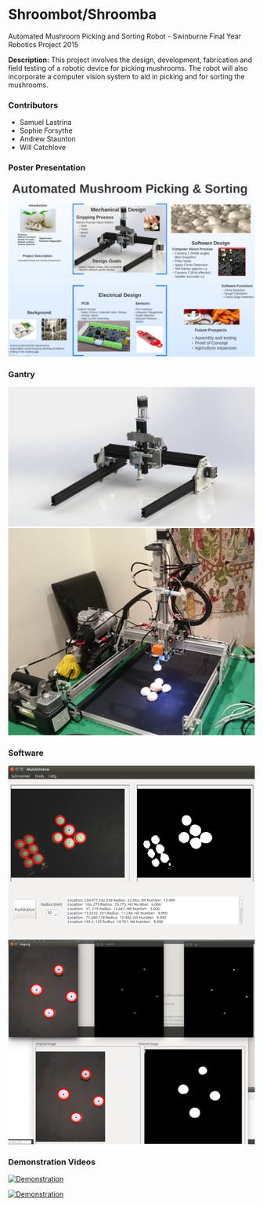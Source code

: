 # Shroombot/Shroomba
Automated Mushroom Picking and Sorting Robot - Swinburne Final Year Robotics Project 2015

**Description:** This project involves the design, development, fabrication and field testing of a robotic device for
picking mushrooms. The robot will also incorporate a computer vision system to aid in picking and
for sorting the mushrooms.

### Contributors
* Samuel Lastrina
* Sophie Forsythe
* Andrew Staunton
* Will Catchlove

### Poster Presentation

![alt text](img/poster.png "poster")

### Gantry
![alt text](img/gantry_render.jpg "Gantry Render")
![alt text](img/gantry_final.jpg "Gantry Render")

### Software
![alt text](img/image_rec1.png "Mushroom recognition")
![alt text](img/Detection1.jpg "Mushroom detection")


### Demonstration Videos
[![Demonstration](https://img.youtube.com/vi/TMN4zefdWqg/0.jpg)](https://www.youtube.com/watch?v=TMN4zefdWqg)
  
[![Demonstration](https://img.youtube.com/vi/3Qe3gsHPmUQ/0.jpg)](https://www.youtube.com/watch?v=3Qe3gsHPmUQ)
